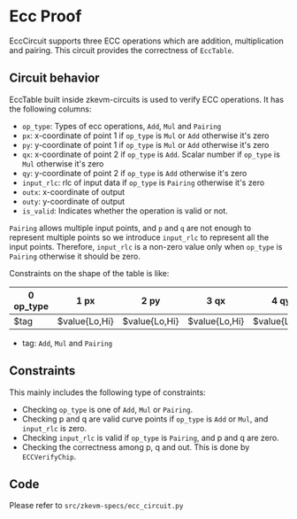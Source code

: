 # Ecc Proof

EccCircuit supports three ECC operations which are addition, multiplication and pairing. This circuit provides the correctness of `EccTable`.

## Circuit behavior

EccTable built inside zkevm-circuits is used to verify ECC operations. It has the following columns:
- `op_type`: Types of ecc operations, `Add`, `Mul` and `Pairing`
- `px`: x-coordinate of point 1 if `op_type` is `Mul` or `Add` otherwise it's zero
- `py`: y-coordinate of point 1 if `op_type` is `Mul` or `Add` otherwise it's zero
- `qx`: x-coordinate of point 2 if `op_type` is `Add`. Scalar number if `op_type` is `Mul` otherwise it's zero
- `qy`: y-coordinate of point 2 if `op_type` is `Add` otherwise it's zero
- `input_rlc`: rlc of input data if `op_type` is `Pairing` otherwise it's zero
- `outx`: x-coordinate of output
- `outy`: y-coordinate of output
- `is_valid`: Indicates whether the operation is valid or not.

`Pairing` allows multiple input points, and `p` and `q` are not enough to represent multiple points so we introduce `input_rlc` to represent all the input points. Therefore, `input_rlc` is a non-zero value only when `op_type` is `Pairing` otherwise it should be zero.

Constraints on the shape of the table is like:

| 0 op_type | 1 px          | 2 py          | 3 qx          | 4 qy          | 5 input_rlc   | 6 outx        | 7 outy        | 8 is_valid |
| --------- | ------------- | ------------- | ------------- | ------------- | ------------- | ------------- | ------------- | ---------- |
|   $tag    | $value{Lo,Hi} | $value{Lo,Hi} | $value{Lo,Hi} | $value{Lo,Hi} | $input_rlc    | $value{Lo,Hi} | $value{Lo,Hi} |    bool    |  

- tag: `Add`, `Mul` and `Pairing`


## Constraints

This mainly includes the following type of constraints:
- Checking `op_type` is one of `Add`, `Mul` or `Pairing`.
- Checking p and q are valid curve points if `op_type` is `Add` or `Mul`, and `input_rlc` is zero.
- Checking `input_rlc` is valid if `op_type` is `Pairing`, and p and q are zero.
- Checking the correctness among p, q and out. This is done by `ECCVerifyChip`.


## Code

Please refer to `src/zkevm-specs/ecc_circuit.py`